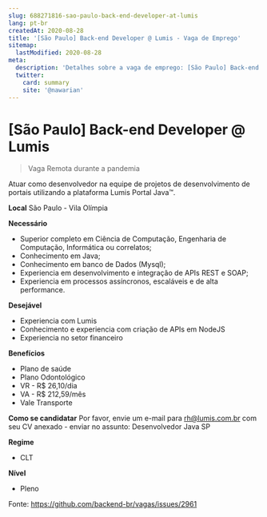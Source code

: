 ```yaml
---
slug: 688271816-sao-paulo-back-end-developer-at-lumis
lang: pt-br
createdAt: 2020-08-28
title: '[São Paulo] Back-end Developer @ Lumis - Vaga de Emprego'
sitemap:
  lastModified: 2020-08-28
meta:
  description: 'Detalhes sobre a vaga de emprego: [São Paulo] Back-end Developer @ Lumis'
  twitter:
    card: summary
    site: '@nawarian'
---
```


# [São Paulo] Back-end Developer @ Lumis


> Vaga Remota durante a pandemia

Atuar como desenvolvedor na equipe de projetos de desenvolvimento de portais utilizando a plataforma Lumis Portal Java™.

**Local**
São Paulo - Vila Olímpia

**Necessário**
- Superior completo em Ciência de Computação, Engenharia de Computação, Informática ou correlatos;
- Conhecimento em Java;
- Conhecimento em banco de Dados (Mysql);
- Experiencia em desenvolvimento e integração de APIs REST e SOAP;
- Experiencia em processos assíncronos, escaláveis e de alta performance.

**Desejável**
- Experiencia com Lumis
- Conhecimento e experiencia com criação de APIs em NodeJS
- Experiencia no setor financeiro

 **Benefícios**
- Plano de saúde
- Plano Odontológico
- VR - R$ 26,10/dia
- VA - R$ 212,59/mês
- Vale Transporte

**Como se candidatar**
Por favor, envie um e-mail para rh@lumis.com.br com seu CV anexado - enviar no assunto: Desenvolvedor Java SP

**Regime**
- CLT

**Nível**
- Pleno





Fonte: https://github.com/backend-br/vagas/issues/2961